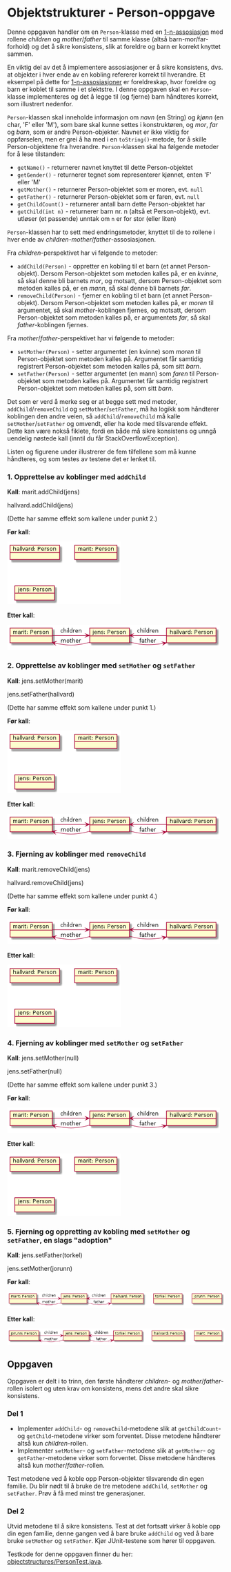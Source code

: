 # Objektstrukturer - Person-oppgave

Denne oppgaven handler om en `Person`-klasse med en [1-n-assosiasjon](https://www.ntnu.no/wiki/display/tdt4100/Koding+av+1-n-assosiasjoner)
med rollene *children* og *mother*/*father* til samme klasse (altså barn-mor/far-forhold) og det å sikre konsistens, slik at foreldre og barn
er korrekt knyttet sammen.

En viktig del av det å implementere assosiasjoner er å sikre konsistens, dvs. at objekter i hver ende av en kobling refererer korrekt
til hverandre. Et eksempel på dette for [1-n-assosiasjoner](https://www.ntnu.no/wiki/display/tdt4100/Koding+av+1-n-assosiasjoner) er
foreldreskap, hvor foreldre og barn er koblet til samme i et slektstre. I denne oppgaven skal en `Person`-klasse implementeres og det å
legge til (og fjerne) barn håndteres korrekt, som illustrert nedenfor.

`Person`-klassen skal inneholde informasjon om *navn* (en String) og *kjønn* (en char, 'F' eller 'M'), som bare skal kunne settes i
konstruktøren, og *mor*, *far* og *barn*, som er andre Person-objekter. Navnet er ikke viktig for oppførselen, men er grei å ha med
i en `toString()`-metode, for å skille Person-objektene fra hverandre. `Person`-klassen skal ha følgende metoder for å lese tilstanden:

* `getName()` - returnerer navnet knyttet til dette Person-objektet
* `getGender()` - returnerer tegnet som representerer kjønnet, enten 'F' eller 'M'
* `getMother()` - returnerer Person-objektet som er moren, evt. `null`
* `getFather()` - returnerer Person-objektet som er faren, evt. `null`
* `getChildCount()` - returnerer antall barn dette Person-objektet har
* `getChild(int n)` - returnerer barn nr. n (altså et Person-objekt), evt. utløser (et passende) unntak om `n` er for stor (eller liten)

`Person`-klassen har to sett med endringsmetoder, knyttet til de to rollene i hver ende av *children*-*mother*/*father*-assosiasjonen.

Fra *children*-perspektivet har vi følgende to metoder:

* `addChild(Person)` - oppretter en kobling til et barn (et annet Person-objekt). Dersom Person-objektet som metoden kalles på, er
en *kvinne*, så skal denne bli barnets *mor*, og motsatt, dersom Person-objektet som metoden kalles på, er en *mann*, så skal denne
bli barnets *far*.
* `removeChild(Person)` - fjerner en kobling til et barn (et annet Person-objekt). Dersom Person-objektet som metoden kalles på, er *moren*
til argumentet, så skal *mother*-koblingen fjernes, og motsatt, dersom Person-objektet som metoden kalles på, er argumentets *far*, så skal
*father*-koblingen fjernes.

Fra *mother*/*father*-perspektivet har vi følgende to metoder:

* `setMother(Person)` - setter argumentet (en kvinne) som *moren* til Person-objektet som metoden kalles på. Argumentet får samtidig
registrert Person-objektet som metoden kalles på, som sitt *barn*.
* `setFather(Person)` - setter argumentet (en mann) som *faren* til Person-objektet som metoden kalles på. Argumentet får samtidig
registrert Person-objektet som metoden kalles på, som sitt *barn*.

Det som er verd å merke seg er at begge sett med metoder, `addChild`/`removeChild` og `setMother`/`setFather`, må ha logikk
som håndterer koblingen den andre veien, så `addChild`/`removeChild` må kalle `setMother`/`setFather` og omvendt, eller ha kode
med tilsvarende effekt. Dette kan være nokså fiklete, fordi en både må sikre konsistens og unngå uendelig nøstede kall
(inntil du får StackOverflowException).

Listen og figurene under illustrerer de fem tilfellene som må kunne håndteres, og som testes av testene det er lenket til.

### 1. Opprettelse av koblinger med `addChild`

**Kall**:
marit.addChild(jens)

hallvard.addChild(jens)

(Dette har samme effekt som kallene under punkt 2.)

**Før kall**:

![](img/person1.png)

**Etter kall**:

![](img/person2.png)

### 2. Opprettelse av koblinger med `setMother` og `setFather`

**Kall**:
jens.setMother(marit)

jens.setFather(hallvard)

(Dette har samme effekt som kallene under punkt 1.)

**Før kall**:

![](img/person1.png)

**Etter kall**:

![](img/person2.png)

### 3. Fjerning av koblinger med `removeChild`

**Kall**:
marit.removeChild(jens)

hallvard.removeChild(jens)

(Dette har samme effekt som kallene under punkt 4.)

**Før kall**:

![](img/person2.png)

**Etter kall**:

![](img/person1.png)

### 4. Fjerning av koblinger med `setMother` og `setFather`

**Kall**:
jens.setMother(null)

jens.setFather(null)

(Dette har samme effekt som kallene under punkt 3.)

**Før kall**:

![](img/person2.png)

**Etter kall**:

![](img/person1.png)

### 5. Fjerning og oppretting av kobling med `setMother` og `setFather`, en slags "adoption"

**Kall**:
jens.setFather(torkel)

jens.setMother(jorunn)

**Før kall**:

![](img/person3.png)

**Etter kall**:

![](img/person4.png)

## Oppgaven

Oppgaven er delt i to trinn, den første håndterer *children*- og *mother*/*father*-rollen isolert og uten krav om konsistens,
mens det andre skal sikre konsistens.

### Del 1
* Implementer `addChild`- og `removeChild`-metodene slik at `getChildCount`- og `getChild`-metodene virker som forventet.
Disse metodene håndterer altså kun *children*-rollen.
* Implementer `setMother`- og `setFather`-metodene slik at `getMother`- og `getFather`-metodene virker som forventet.
Disse metodene håndteres altså kun *mother*/*father*-rollen.

Test metodene ved å koble opp Person-objekter tilsvarende din egen familie. Du blir nødt til å bruke de tre metodene `addChild`, `setMother`
og `setFather`. Prøv å få med minst tre generasjoner.

### Del 2
Utvid metodene til å sikre konsistens. Test at det fortsatt virker å koble opp din egen familie, denne gangen ved å bare bruke
`addChild` og ved å bare bruke `setMother` og `setFather`. Kjør JUnit-testene som hører til oppgaven.

Testkode for denne oppgaven finner du her: [objectstructures/PersonTest.java](../../src/test/java/objectstructures/PersonTest.java).
